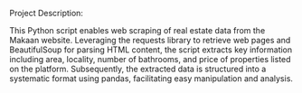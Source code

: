 
Project Description:

This Python script enables web scraping of real estate data from the Makaan website. Leveraging the requests library to retrieve web pages and BeautifulSoup for parsing HTML content, the script extracts key information including area, locality, number of bathrooms, and price of properties listed on the platform. Subsequently, the extracted data is structured into a systematic format using pandas, facilitating easy manipulation and analysis.
